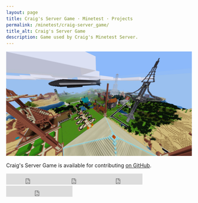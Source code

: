 ```yaml
---
layout: page
title: Craig's Server Game · Minetest · Projects
permalink: /minetest/craig-server_game/
title_alt: Craig's Server Game
description: Game used by Craig's Minetest Server.
---
```


![Craig's Server Game Screenshot](/assets/img/minetest-craig-server_game-screenshot.jpg)

Craig's Server Game is available for contributing [on GitHub](https://github.com/davisonio/craig-server_game).

<iframe src="https://ghbtns.com/github-btn.html?user=davisonio&repo=craig-server_game&type=watch&count=true&size=large&v=2" frameborder="0" scrolling="0" width="130" height="30"></iframe><iframe src="https://ghbtns.com/github-btn.html?user=davisonio&repo=craig-server_game&type=star&count=true&size=large" frameborder="0" scrolling="0" width="120" height="30"></iframe><iframe src="https://ghbtns.com/github-btn.html?user=davisonio&repo=craig-server_game&type=fork&count=true&size=large" frameborder="0" scrolling="0" width="120" height="30"></iframe><iframe src="https://ghbtns.com/github-btn.html?user=davisonio&type=follow&count=true&size=large" frameborder="0" scrolling="0" width="180" height="30"></iframe>
